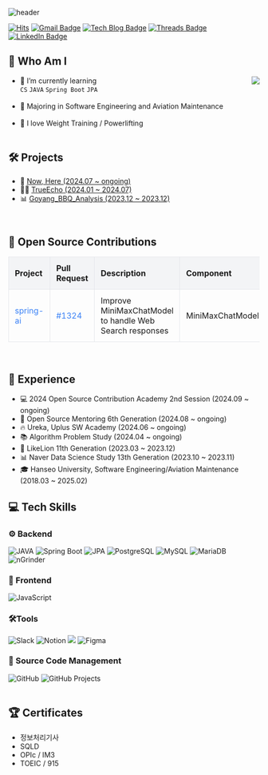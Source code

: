 ![header](https://capsule-render.vercel.app/api?type=waving&color=0:0b0f4d,100:1c1c86&height=200&section=header&text=Welcome!%20Bamlatte's%20Github&fontColor=FFD700&fontSize=60&fontAlignY=35&desc=&descAlignY=65&descAlign=60&animation=fadeIn&speed=3)


[![Hits](https://hits.seeyoufarm.com/api/count/incr/badge.svg?url=https%3A%2F%2Fgithub.com%2Fbamlatte&count_bg=%23002f6c&title_bg=%23002f6c&icon=&icon_color=%23E7E7E7&title=VISIT&edge_flat=false)](https://github.com/bamlatte)
[![Gmail Badge](https://img.shields.io/badge/Gmail-D14836?style=flat&logo=Gmail&logoColor=white)](mailto:jun109209@gmail.com)
[![Tech Blog Badge](https://img.shields.io/badge/Tech%20Blog-555263?style=flat&logoColor=white)](https://jun10920.tistory.com/)
[![Threads Badge](https://img.shields.io/badge/Threads-000000?style=flat&logo=Threads&logoColor=white)](https://www.threads.net/@jun_2.6)
[![LinkedIn Badge](https://img.shields.io/badge/LinkedIn-0a66c2?style=flat&logo=LinkedIn&logoColor=white)](https://www.linkedin.com/in/%EC%A4%80%ED%98%95-%EB%B0%95-1025952a9/)

## 🌟 Who Am I
<img align='right' src="https://github-readme-stats.vercel.app/api?username=jun10920&show_icons=true&theme=tokyonight">

- 🌱 I’m currently learning
  <br>
  `CS` `JAVA` `Spring Boot` `JPA` 
  <br><br>
- 🥇 Majoring in Software Engineering and Aviation Maintenance
  <br><br>
- 💪 I love Weight Training / Powerlifting
<br><br>

## 🛠️ Projects

- 🫡 [Now, Here (2024.07 ~ ongoing)](https://github.com/now-here-5/Now-Here)
- 🧑‍💼 [TrueEcho (2024.01 ~ 2024.07)](https://github.com/TrueEchoProject/TrueEcho_Main)
- 📊 [Goyang_BBQ_Analysis (2023.12 ~ 2023.12)](https://github.com/jun10920/Goyang_BBQ_Analysis)
<br>

## 🌟 Open Source Contributions

<table style="width: 100%; border-collapse: collapse; margin-bottom: 15px;">
  <thead>
    <tr style="background-color: #f3f4f6;">
      <th style="padding: 12px; text-align: left; border: 1px solid #e5e7eb; width: 15%;">Project</th>
      <th style="padding: 12px; text-align: left; border: 1px solid #e5e7eb; width: 10%;">Pull Request</th>
      <th style="padding: 12px; text-align: left; border: 1px solid #e5e7eb; width: 40%;">Description</th>
      <th style="padding: 12px; text-align: left; border: 1px solid #e5e7eb; width: 20%;">Component</th>
      <th style="padding: 12px; text-align: left; border: 1px solid #e5e7eb; width: 15%;">Status</th>
    </tr>
  </thead>
  <tbody>
    <tr>
      <td style="padding: 12px; border: 1px solid #e5e7eb;"><a href="https://github.com/spring-projects/spring-ai" style="color: #3b82f6; text-decoration: none;">spring-ai</a></td>
      <td style="padding: 12px; border: 1px solid #e5e7eb;"><a href="https://github.com/spring-projects/spring-ai/pull/1324" style="color: #3b82f6; text-decoration: none;">#1324</a></td>
      <td style="padding: 12px; border: 1px solid #e5e7eb;">Improve MiniMaxChatModel to handle Web Search responses</td>
      <td style="padding: 12px; border: 1px solid #e5e7eb;">MiniMaxChatModel</td>
      <td style="padding: 12px; border: 1px solid #e5e7eb;">🔄 In Progress</td>
    </tr>
  </tbody>
</table>

<br>

## 💼 Experience

- 💻 2024 Open Source Contribution Academy 2nd Session (2024.09 ~ ongoing)
- 🔧 Open Source Mentoring 6th Generation (2024.08 ~ ongoing)
- 🔥 Ureka, Uplus SW Academy (2024.06 ~ ongoing)
- 📚 Algorithm Problem Study (2024.04 ~ ongoing)
- 🦁 LikeLion 11th Generation (2023.03 ~ 2023.12)
- 📊 Naver Data Science Study 13th Generation (2023.10 ~ 2023.11)
- 🎓 Hanseo University, Software Engineering/Aviation Maintenance (2018.03 ~ 2025.02)


## 💻 Tech Skills

### ⚙️ Backend
<div>
<img alt="JAVA" src="https://img.shields.io/badge/JAVA-007396.svg?&style=for-the-badge&logo=Java&logoColor=white"/>
<img alt="Spring Boot" src="https://img.shields.io/badge/Spring%20Boot-6DB33F.svg?&style=for-the-badge&logo=Spring%20Boot&logoColor=white"/>
<img alt="JPA" src="https://img.shields.io/badge/JPA-007396.svg?&style=for-the-badge&logo=Hibernate&logoColor=white"/>
<img alt="PostgreSQL" src="https://img.shields.io/badge/PostgreSQL-4169E1.svg?&style=for-the-badge&logo=PostgreSQL&logoColor=white"/>
<img alt="MySQL" src="https://img.shields.io/badge/MySQL-4479A1.svg?&style=for-the-badge&logo=MySQL&logoColor=white"/>
<img alt="MariaDB" src="https://img.shields.io/badge/MariaDB-003545.svg?&style=for-the-badge&logo=MariaDB&logoColor=white"/>
<img alt="nGrinder" src="https://img.shields.io/badge/nGrinder-4CAF50.svg?&style=for-the-badge&logoColor=white"/>
</div>

### 🎨 Frontend
<div>
<img alt="JavaScript" src="https://img.shields.io/badge/JavaScript-F7DF1E.svg?&style=for-the-badge&logo=JavaScript&logoColor=black"/>
</div>

### 🛠️Tools
<div>
<img alt="Slack" src="https://img.shields.io/badge/Slack-4A154B.svg?&style=for-the-badge&logo=Slack&logoColor=white"/>
<img alt="Notion" src="https://img.shields.io/badge/Notion-000000.svg?&style=for-the-badge&logo=Notion&logoColor=white"/>
<img src="https://img.shields.io/badge/intellijidea-000000?style=for-the-badge&logo=intellijidea&logoColor=white">
<img alt="Figma" src="https://img.shields.io/badge/Figma-F24E1E.svg?&style=for-the-badge&logo=Figma&logoColor=white"/>
</div>

### 📂 Source Code Management
<div>
<img alt="GitHub" src="https://img.shields.io/badge/GitHub-181717.svg?&style=for-the-badge&logo=GitHub&logoColor=white"/>
<img alt="GitHub Projects" src="https://img.shields.io/badge/GitHub%20Projects-181717.svg?&style=for-the-badge&logo=GitHub&logoColor=white"/>
</div>

<br/>

## 🏆 Certificates
- 정보처리기사
- SQLD
- OPIc / IM3
- TOEIC / 915


